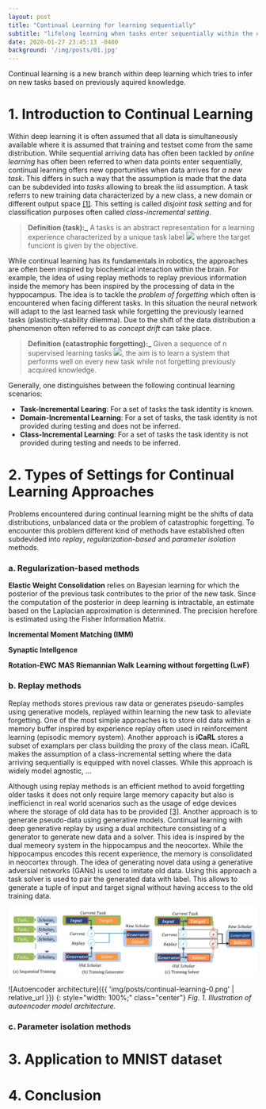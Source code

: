 ```yaml
---
layout: post
title: "Continual Learning for learning sequentially"
subtitle: "lifelong learning when tasks enter sequentially within the data science pipeline"
date: 2020-01-27 23:45:13 -0400
background: '/img/posts/01.jpg'
---
```


Continual learning is a new branch within deep learning which tries to infer on new tasks based on previously aquired knowledge. 


# 1. Introduction to Continual Learning
Within deep learning it is often assumed that all data is simultaneously available where it is assumed that training and testset come from the same distribution. While sequential arriving data has often been tackled by *online learning* has often been referred to when data points enter sequentially, continual learning offers new opportunities when data arrives for *a new task*. This differs in such a way that the assumption is made that the data can be subdevided into *tasks* allowing to break the iid assumption. A task referrs to new training data characterized by a new class, a new domain or different output space <a href="https://ieeexplore.ieee.org/document/9349197">[1]</a>. This setting is called *disjoint task setting* and for classification purposes often called *class-incremental setting*.

> **Definition (task):_** A tasks is an abstract representation for a learning experience characterized by a unique task label <img src="https://render.githubusercontent.com/render/math?math=t"> where the target funciont is given by the objective.

While continual learning has its fundamentals in robotics, the approaches are often been inspired by biochemical interaction within the brain. For example, the idea of using replay methods to replay previous information inside the memory has been inspired by the processing of data in the hyppocampus. The idea is to tackle the *problem of forgetting* which often is encountered when facing different tasks. In this situation the neural network will adapt to the last learned task while forgetting the previously learned tasks (plasticity-stability dilemma). Due to the shift of the data distribution a phenomenon often referred to as *concept drift* can take place. 

> **Definition (catastrophic forgetting):_**  Given a sequence of n supervised learning tasks <img src="https://render.githubusercontent.com/render/math?math=T=(T_1,...,T_n)">, the aim is to learn a system that performs well on every new task while not forgetting previously acquired knowledge.

Generally, one distinguishes between the following continual learning scenarios:

- **Task-Incremental Learing**: For a set of tasks the task identity is known.
- **Domain-Incremental Learning**: For a set of tasks, the task identity is not provided during testing and does not be inferred.
- **Class-Incremental Learning**: For a set of tasks the task identity is not provided during testing and needs to be inferred.


# 2. Types of Settings for Continual Learning Approaches
Problems encountered during continual learning might be the shifts of data distributions, unbalanced data or the problem of catastrophic forgetting. To encounter this problem different kind of methods have established often subdevided into *replay*, *regularization-based* and *parameter isolation* methods.



### a. Regularization-based methods
**Elastic Weight Consolidation** relies on Bayesian learning for which the posterior of the previous task contributes to the prior of the new task. Since the computation of the posterior in deep learning is intractable, an estimate based on the Laplacian approximation is determined. The precision herefore is estimated using the Fisher Information Matrix.

**Incremental Moment Matching (IMM)**

**Synaptic Intellgence**


**Rotation-EWC**
**MAS**
**Riemannian Walk**
**Learning without forgetting (LwF)**


### b. Replay methods
Replay methods stores previous raw data or generates pseudo-samples using generative models, replayed within learning the new task to alleviate forgetting. One of the most simple approaches is to store old data within a memory buffer inspired by experience replay often used in reinforcement learning (episodic memory system). Another approach is **iCaRL** stores a subset of examplars per class building the proxy of the class mean. iCaRL makes the assumption of a class-incremental setting where the data arriving sequentially is equipped with novel classes. While this approach is widely model agnostic, ...


Although using replay methods is an efficient method to avoid forgetting older tasks it does not only require large memory capacity but also is inefficienct in real world scenarios such as the usage of edge devices where the storage of old data has to be provided <a href="https://arxiv.org/abs/1705.08690">[3]</a>. Another approach is to generate pseudo-data using generative models. Continual learning with deep generative replay by using a dual architecture consisting of a generator to generate new data and a solver. This idea is inspired by the dual memeory system in the hippocampus and the neocortex. While the hippocampus encodes this recent experience, the memory is consolidated in neocortex through. The idea of generating novel data using a generative adversial networks (GANs) is used to imitate old data. Using this approach a task solver is used to pair the generated data with label. This allows to generate a tuple of input and target signal without having access to the old training data.

![image info](../img/posts/continual-learning-0.png)

![Autoencoder architecture]({{ 'img/posts/continual-learning-0.png' | relative_url }})
{: style="width: 100%;" class="center"}
*Fig. 1. Illustration of autoencoder model architecture.*



### c. Parameter isolation methods



# 3. Application to MNIST dataset


# 4. Conclusion